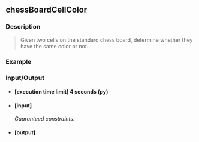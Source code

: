 ## chessBoardCellColor

### Description
> Given two cells on the standard chess board, determine whether they have the same color or not.

### Example

### Input/Output

* #### [execution time limit] 4 seconds (py)

* #### [input]

 	<i>Guaranteed constraints:</i>

* #### [output]
